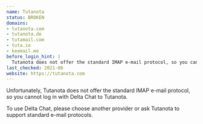 ```yaml
---
name: Tutanota
status: BROKEN
domains:
- tutanota.com
- tutanota.de
- tutamail.com
- tuta.io
- keemail.me
before_login_hint: |
  Tutanota does not offer the standard IMAP e-mail protocol, so you cannot log in with Delta Chat to Tutanota.
last_checked: 2021-06
website: https://tutanota.com
---
```


Unfortunately, Tutanota does not offer the standard IMAP e-mail protocol,
so you cannot log in with Delta Chat to Tutanota.

To use Delta Chat, please choose another provider
or ask Tutanota to support standard e-mail protocols.
